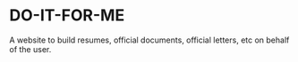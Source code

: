 # DO-IT-FOR-ME
A website to build resumes, official documents, official letters, etc on behalf of the user.
